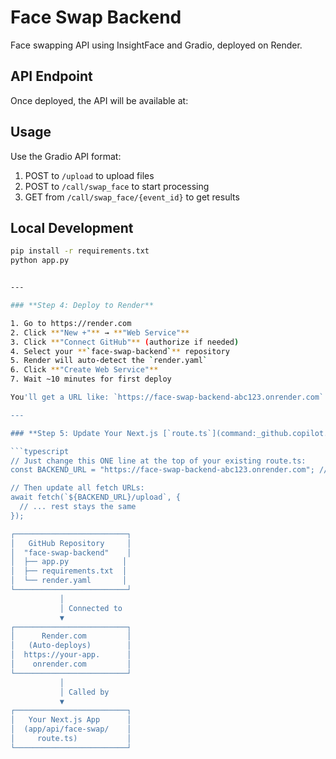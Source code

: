 # Face Swap Backend

Face swapping API using InsightFace and Gradio, deployed on Render.

## API Endpoint

Once deployed, the API will be available at:

## Usage

Use the Gradio API format:
1. POST to `/upload` to upload files
2. POST to `/call/swap_face` to start processing
3. GET from `/call/swap_face/{event_id}` to get results

## Local Development

```bash
pip install -r requirements.txt
python app.py


---

### **Step 4: Deploy to Render**

1. Go to https://render.com
2. Click **"New +"** → **"Web Service"**
3. Click **"Connect GitHub"** (authorize if needed)
4. Select your **`face-swap-backend`** repository
5. Render will auto-detect the `render.yaml`
6. Click **"Create Web Service"**
7. Wait ~10 minutes for first deploy

You'll get a URL like: `https://face-swap-backend-abc123.onrender.com`

---

### **Step 5: Update Your Next.js [`route.ts`](command:_github.copilot.openRelativePath?%5B%7B%22scheme%22%3A%22file%22%2C%22authority%22%3A%22%22%2C%22path%22%3A%22%2Fd%3A%2FKuting%2FVScode%20Projects%2FMy%20Project%2FProject%202%2Fface-swap%2Fapp%2Fapi%2Fface-swap%2Froute.ts%22%2C%22query%22%3A%22%22%2C%22fragment%22%3A%22%22%7D%5D "d:\Kuting\VScode Projects\My Project\Project 2\face-swap\app\api\face-swap\route.ts")**

```typescript
// Just change this ONE line at the top of your existing route.ts:
const BACKEND_URL = "https://face-swap-backend-abc123.onrender.com"; // Your Render URL

// Then update all fetch URLs:
await fetch(`${BACKEND_URL}/upload`, {
  // ... rest stays the same
});

┌─────────────────────────┐
│   GitHub Repository     │
│  "face-swap-backend"    │
│  ├── app.py            │
│  ├── requirements.txt  │
│  └── render.yaml       │
└─────────────────────────┘
           │
           │ Connected to
           ▼
┌─────────────────────────┐
│      Render.com         │
│   (Auto-deploys)        │
│  https://your-app.      │
│    onrender.com         │
└─────────────────────────┘
           │
           │ Called by
           ▼
┌─────────────────────────┐
│   Your Next.js App      │
│  (app/api/face-swap/    │
│     route.ts)           │
└─────────────────────────┘
